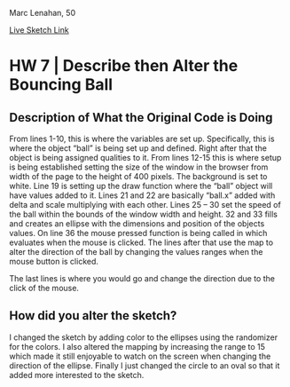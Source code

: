 Marc Lenahan, 50

[Live Sketch Link](https://marclenahan.github.io/120-work/HW-7/HW-7/)


# HW 7 | Describe then Alter the Bouncing Ball

## Description of What the Original Code is Doing

<!--
--This is a Comment Block--

Please describe what the original code is doing.

Why is it working the way it is?
What does each line do?
How can you make the ball change direction?

-->
From lines 1-10, this is where the variables are set up. Specifically, this is where the object “ball” is being set up and defined. Right after that the object is being assigned qualities to it. From lines 12-15 this is where setup is being established setting the size of the window in the browser from width of the page to the height of 400 pixels. The background is set to white. Line 19 is setting up the draw function where the “ball” object will have values added to it.  Lines 21 and 22 are basically “ball.x” added with delta and scale multiplying with each other. Lines 25 – 30 set the speed of the ball within the bounds of the window width and height. 32 and 33 fills and creates an ellipse with the dimensions and position of the objects values. On line 36 the mouse pressed function is being called in which evaluates when the mouse is clicked. The lines after that use the map to alter the direction of the ball by changing the values ranges when the mouse button is clicked.

The last lines is where you would go and change the direction due to the click of the mouse.

## How did you alter the sketch?

<!--
Please describe how and why you changed the sketch?
-->

I changed the sketch by adding color to the ellipses using the randomizer for the colors. I also altered the mapping by increasing the range to 15 which made it still enjoyable to watch on the screen when changing the direction of the ellipse. Finally I just changed the circle to an oval so that it added more interested to the sketch.
